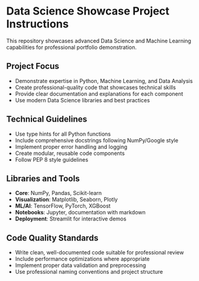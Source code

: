 <!-- Use this file to provide workspace-specific custom instructions to Copilot. For more details, visit https://code.visualstudio.com/docs/copilot/copilot-customization#_use-a-githubcopilotinstructionsmd-file -->

# Data Science Showcase Project Instructions

This repository showcases advanced Data Science and Machine Learning capabilities for professional portfolio demonstration.

## Project Focus
- Demonstrate expertise in Python, Machine Learning, and Data Analysis
- Create professional-quality code that showcases technical skills
- Provide clear documentation and explanations for each component
- Use modern Data Science libraries and best practices

## Technical Guidelines
- Use type hints for all Python functions
- Include comprehensive docstrings following NumPy/Google style
- Implement proper error handling and logging
- Create modular, reusable code components
- Follow PEP 8 style guidelines

## Libraries and Tools
- **Core**: NumPy, Pandas, Scikit-learn
- **Visualization**: Matplotlib, Seaborn, Plotly
- **ML/AI**: TensorFlow, PyTorch, XGBoost
- **Notebooks**: Jupyter, documentation with markdown
- **Deployment**: Streamlit for interactive demos

## Code Quality Standards
- Write clean, well-documented code suitable for professional review
- Include performance optimizations where appropriate
- Implement proper data validation and preprocessing
- Use professional naming conventions and project structure
